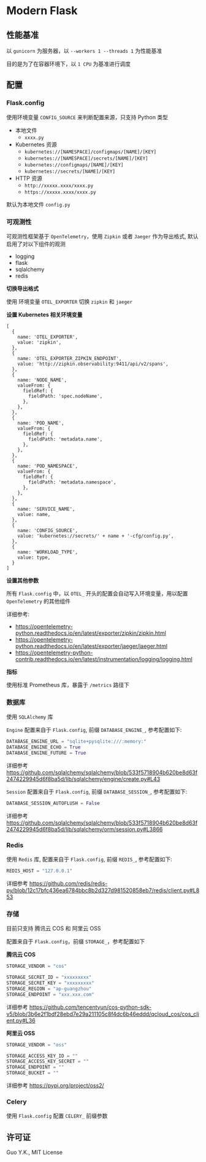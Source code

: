 # Modern Flask

## 性能基准

以 `gunicorn` 为服务器，以 `--workers 1 --threads 1` 为性能基准

目的是为了在容器环境下，以 `1 CPU` 为基准进行调度

## 配置

### Flask.config

使用环境变量 `CONFIG_SOURCE` 来判断配置来源，只支持 Python 类型

* 本地文件
    * `xxxx.py`
* Kubernetes 资源
    * `kubernetes://[NAMESPACE]/configmaps/[NAME]/[KEY]`
    * `kubernetes://[NAMESPACE]/secrets/[NAME]/[KEY]`
    * `kubernetes://configmaps/[NAME]/[KEY]`
    * `kubernetes://secrets/[NAME]/[KEY]`
* HTTP 资源
    * `http://xxxxx.xxxx/xxxx.py`
    * `https://xxxxx.xxxx/xxxx.py`

默认为本地文件 `config.py`

### 可观测性

可观测性框架基于 `OpenTelemetry`，使用 `Zipkin` 或者 `Jaeger` 作为导出格式, 默认启用了对以下组件的观测

* logging
* flask
* sqlalchemy
* redis

**切换导出格式**

使用 环境变量 `OTEL_EXPORTER` 切换 `zipkin` 和 `jaeger`

**设置 Kubernetes 相关环境变量**

```jsonnet
[
  {
    name: 'OTEL_EXPORTER',
    value: 'zipkin',
  },
  {
    name: 'OTEL_EXPORTER_ZIPKIN_ENDPOINT',
    value: 'http://zipkin.observability:9411/api/v2/spans',
  },
  {
    name: 'NODE_NAME',
    valueFrom: {
      fieldRef: {
        fieldPath: 'spec.nodeName',
      },
    },
  },
  {
    name: 'POD_NAME',
    valueFrom: {
      fieldRef: {
        fieldPath: 'metadata.name',
      },
    },
  },
  {
    name: 'POD_NAMESPACE',
    valueFrom: {
      fieldRef: {
        fieldPath: 'metadata.namespace',
      },
    },
  },
  {
    name: 'SERVICE_NAME',
    value: name,
  },
  {
    name: 'CONFIG_SOURCE',
    value: 'kubernetes://secrets/' + name + '-cfg/config.py',
  },
  {
    name: 'WORKLOAD_TYPE',
    value: type,
  }
]
```

**设置其他参数**

所有 `Flask.config` 中，以 `OTEL_` 开头的配置会自动写入环境变量，用以配置 `OpenTelemetry` 的其他组件

详细参考:

* https://opentelemetry-python.readthedocs.io/en/latest/exporter/zipkin/zipkin.html
* https://opentelemetry-python.readthedocs.io/en/latest/exporter/jaeger/jaeger.html
* https://opentelemetry-python-contrib.readthedocs.io/en/latest/instrumentation/logging/logging.html

**指标**

使用标准 Prometheus 库，暴露于 `/metrics` 路径下

### 数据库

使用 `SQLAlchemy` 库

`Engine` 配置来自于 `Flask.config`, 前缀 `DATABASE_ENGINE_`, 参考配置如下:

```python
DATABASE_ENGINE_URL = "sqlite+pysqlite:///:memory:"
DATABASE_ENGINE_ECHO = True
DATABASE_ENGINE_FUTURE = True
```

详细参考 https://github.com/sqlalchemy/sqlalchemy/blob/533f5718904b620be8d63f2474229945d6f8ba5d/lib/sqlalchemy/engine/create.py#L43

`Session` 配置来自于 `Flask.config`, 前缀 `DATABASE_SESSION_`, 参考配置如下:

```python
DATABASE_SESSION_AUTOFLUSH = False
```

详细参考 https://github.com/sqlalchemy/sqlalchemy/blob/533f5718904b620be8d63f2474229945d6f8ba5d/lib/sqlalchemy/orm/session.py#L3866

### Redis

使用 `Redis` 库, 配置来自于 `Flask.config`, 前缀 `REDIS_`, 参考配置如下:

```python
REDIS_HOST = "127.0.0.1"
```

详细参考 https://github.com/redis/redis-py/blob/12c17bfc436ea6784bbc8b2d327d981520858eb7/redis/client.py#L853

### 存储

目前只支持 腾讯云 COS 和 阿里云 OSS

配置来自于 `Flask.config`，前缀 `STORAGE_`，参考配置如下

**腾讯云 COS**

```python
STORAGE_VENDOR = "cos"

STORAGE_SECRET_ID = "xxxxxxxxx"
STORAGE_SECRET_KEY = "xxxxxxxxx"
STORAGE_REGION = "ap-guangzhou"
STORAGE_ENDPOINT = "xxx.xxx.com"
```

详细参考 https://github.com/tencentyun/cos-python-sdk-v5/blob/3b6e2f1bdf28ebd7e29a211105c8f4dc6b46eddd/qcloud_cos/cos_client.py#L36

**阿里云 OSS**

```python
STORAGE_VENDOR = "oss"

STORAGE_ACCESS_KEY_ID = ""
STORAGE_ACCESS_KEY_SECRET = ""
STORAGE_ENDPOINT = ""
STORAGE_BUCKET = ""
```

详细参考 https://pypi.org/project/oss2/

### Celery

使用 `Flask.config` 配置 `CELERY_` 前缀参数

## 许可证

Guo Y.K., MIT License

